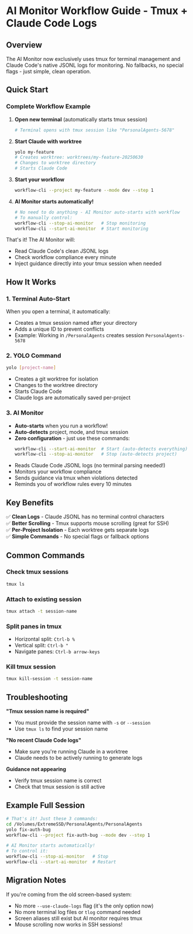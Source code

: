 # AI Monitor Workflow Guide - Tmux + Claude Code Logs

## Overview
The AI Monitor now exclusively uses tmux for terminal management and Claude Code's native JSONL logs for monitoring. No fallbacks, no special flags - just simple, clean operation.

## Quick Start

### Complete Workflow Example

1. **Open new terminal** (automatically starts tmux session)
   ```bash
   # Terminal opens with tmux session like "PersonalAgents-5678"
   ```

2. **Start Claude with worktree**
   ```bash
   yolo my-feature
   # Creates worktree: worktrees/my-feature-20250630
   # Changes to worktree directory
   # Starts Claude Code
   ```

3. **Start your workflow**
   ```bash
   workflow-cli --project my-feature --mode dev --step 1
   ```

4. **AI Monitor starts automatically!**
   ```bash
   # No need to do anything - AI Monitor auto-starts with workflow
   # To manually control:
   workflow-cli --stop-ai-monitor   # Stop monitoring
   workflow-cli --start-ai-monitor  # Start monitoring
   ```

That's it! The AI Monitor will:
- Read Claude Code's clean JSONL logs
- Check workflow compliance every minute
- Inject guidance directly into your tmux session when needed

## How It Works

### 1. Terminal Auto-Start
When you open a terminal, it automatically:
- Creates a tmux session named after your directory
- Adds a unique ID to prevent conflicts
- Example: Working in `/PersonalAgents` creates session `PersonalAgents-5678`

### 2. YOLO Command
```bash
yolo [project-name]
```
- Creates a git worktree for isolation
- Changes to the worktree directory
- Starts Claude Code
- Claude logs are automatically saved per-project

### 3. AI Monitor
- **Auto-starts** when you run a workflow!
- **Auto-detects** project, mode, and tmux session
- **Zero configuration** - just use these commands:
  ```bash
  workflow-cli --start-ai-monitor  # Start (auto-detects everything)
  workflow-cli --stop-ai-monitor   # Stop (auto-detects project)
  ```
- Reads Claude Code JSONL logs (no terminal parsing needed!)
- Monitors your workflow compliance
- Sends guidance via tmux when violations detected
- Reminds you of workflow rules every 10 minutes

## Key Benefits

✅ **Clean Logs** - Claude JSONL has no terminal control characters  
✅ **Better Scrolling** - Tmux supports mouse scrolling (great for SSH)  
✅ **Per-Project Isolation** - Each worktree gets separate logs  
✅ **Simple Commands** - No special flags or fallback options  

## Common Commands

### Check tmux sessions
```bash
tmux ls
```

### Attach to existing session
```bash
tmux attach -t session-name
```

### Split panes in tmux
- Horizontal split: `Ctrl-b %`
- Vertical split: `Ctrl-b "`
- Navigate panes: `Ctrl-b arrow-keys`

### Kill tmux session
```bash
tmux kill-session -t session-name
```

## Troubleshooting

**"Tmux session name is required"**
- You must provide the session name with `-s` or `--session`
- Use `tmux ls` to find your session name

**"No recent Claude Code logs"**
- Make sure you're running Claude in a worktree
- Claude needs to be actively running to generate logs

**Guidance not appearing**
- Verify tmux session name is correct
- Check that tmux session is still active

## Example Full Session

```bash
# That's it! Just these 3 commands:
cd /Volumes/ExtremeSSD/PersonalAgents/PersonalAgents
yolo fix-auth-bug
workflow-cli --project fix-auth-bug --mode dev --step 1

# AI Monitor starts automatically!
# To control it:
workflow-cli --stop-ai-monitor   # Stop
workflow-cli --start-ai-monitor  # Restart
```

## Migration Notes

If you're coming from the old screen-based system:
- No more `--use-claude-logs` flag (it's the only option now)
- No more terminal log files or `tlog` command needed
- Screen aliases still exist but AI monitor requires tmux
- Mouse scrolling now works in SSH sessions!
